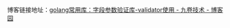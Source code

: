 博客链接地址：[golang常用库：字段参数验证库-validator使用 - 九卷技术 - 博客园](https://www.cnblogs.com/jiujuan/p/13823864.html)
